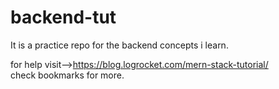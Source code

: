 # backend-tut
It is a practice repo for the backend concepts i learn.<br>

for help visit-->https://blog.logrocket.com/mern-stack-tutorial/<br>
check bookmarks for more.

